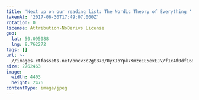 ```yaml
---
title: 'Next up on our reading list: The Nordic Theory of Everything '
takenAt: '2017-06-30T17:49:07.000Z'
rotation: 0
license: Attribution-NoDerivs License
geo:
  lat: 50.095088
  lng: 8.762272
tags: []
url: >-
  //images.ctfassets.net/bncv3c2gt878/0yXJoYpk7KmzeEE5exEJV/f1c4f0df1681067786bb091db02cd0f1/next-up-on-our-reading-list-the-nordic-theory-of-everything_34824517303_o
size: 2762463
image:
  width: 4403
  height: 2476
contentType: image/jpeg
---
```


